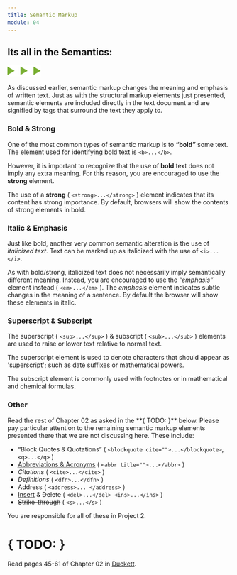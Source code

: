 ```yaml
---
title: Semantic Markup
module: 04
---
```


## Its all in the Semantics:
<img src="./../../../img/arrow-divider.svg" style="width: 75px; border: none;" />

As discussed earlier, semantic markup changes the meaning and emphasis of written text. Just as with the structural markup elements just presented, semantic elements are included directly in the text document and are signified by tags that surround the text they apply to.

### Bold & Strong
One of the most common types of semantic markup is to **“bold”** some text. The element used for identifying bold text is `<b>...</b>`.

However, it is important to recognize that the use of **bold** text does not imply any extra meaning. For this reason, you are encouraged to use the **strong** element.

The use of a **strong** ( `<strong>...</strong>` ) element indicates that its content has strong importance. By default, browsers will show the contents of strong elements in bold.

<p data-height="300" data-theme-id="30567" data-slug-hash="rGOPKj" data-default-tab="html,result" data-user="Media-Ed-Online" data-embed-version="2" data-pen-title="Topic-04: HTML Semantics Pt. 1" class="codepen"></p>
<script async src="https://production-assets.codepen.io/assets/embed/ei.js"></script>


### Italic & Emphasis
Just like bold, another very common semantic alteration is the use of _italicized text_. Text can be marked up as italicized with the use of `<i>...</i>`.

As with bold/strong, italicized text does not necessarily imply semantically different meaning. Instead, you are encouraged to use the _”emphasis”_ element instead ( `<em>...</em>` ). The _emphasis_ element indicates subtle changes in the meaning of a sentence. By default the browser will show these elements in italic.

<p data-height="300" data-theme-id="30567" data-slug-hash="zEveXE" data-default-tab="html,result" data-user="Media-Ed-Online" data-embed-version="2" data-pen-title="Topic-04: Semantic HTML Pt. 1" class="codepen"></p>


### Superscript & Subscript
The superscript ( `<sup>...</sup>` ) & subscript ( `<sub>...</sub>` ) elements are used to raise or lower text relative to normal text.

The superscript element is used to denote characters that should appear as 'superscript'; such as date suffixes or mathematical powers.

The subscript element is commonly used with footnotes or in mathematical and chemical formulas.

<p data-height="300" data-theme-id="30567" data-slug-hash="gGaqyJ" data-default-tab="html,result" data-user="Media-Ed-Online" data-embed-version="2" data-pen-title="Topic-04: Semantic HTML Pt. 3" class="codepen"></p>


<h3 id="markup-list"> Other </h3>
Read the rest of Chapter 02 as asked in the **{ TODO: }** below. Please pay particular attention to the remaining semantic markup elements presented there that we are not discussing here. These include:

- <q>Block Quotes & Quotations</q> ( `<blockquote cite="">...</blockquote>`, `<q>...</q>` )
- <abbr title="Abbreviations and Acronyms take up too much space">Abbreviations & Acronyms</abbr> ( `<abbr title="">...</abbr>` )
- <cite>Citations</cite> ( `<cite>...</cite>` )
- <dfn>Definitions</dfn> ( `<dfn>...</dfn>` )
- Address ( `<address>... </address>` )
- <ins>Insert</ins> & <del>Delete</del> ( `<del>...</del> <ins>...</ins>` )
- <s>Strike-through</s>  ( `<s>...</s>` )

You are responsible for all of these in Project 2.


# { TODO: }
Read pages 45-61 of Chapter 02 in [Duckett](https://github.com/Media-Ed-Online/intro-web-dev/issues/3).

